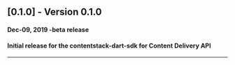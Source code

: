 ## [0.1.0] - Version 0.1.0
#### Dec-09, 2019 -beta release
#### Initial release for the contentstack-dart-sdk for Content Delivery API
-----------------------------
